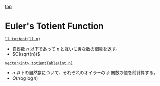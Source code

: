 [top](../README.md)

# Euler's Totient Function

[`ll totient(ll n)`](./phi.hpp)
- 自然数 $n$ 以下であって $n$ と互いに素な数の個数を返す。
- $O(\sqrt{n})$

[`vector<int> totientTable(int n)`](./phip.hpp)
- $n$ 以下の自然数について、それぞれのオイラーの $\phi$ 関数の値を前計算する。
- $O(n\log{\log{n}})$